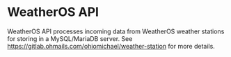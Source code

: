 # WeatherOS API

WeatherOS API processes incoming data from WeatherOS weather stations for storing in a MySQL/MariaDB server. See https://gitlab.ohmails.com/ohiomichael/weather-station for more details.